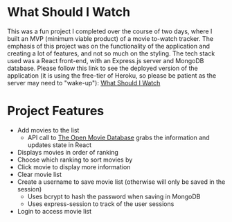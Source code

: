 # What Should I Watch

This was a fun project I completed over the course of two days, where I built an MVP (minimum viable product) of a movie to-watch tracker. The emphasis of this project was on the functionality of the application and creating a lot of features, and not so much on the styling. The tech stack used was a React front-end, with an Express.js server and MongoDB database. Please follow this link to see the deployed version of the application (it is using the free-tier of Heroku, so please be patient as the server may need to "wake-up"): [What Should I Watch](http://whatshouldiwatch2018.herokuapp.com)

# Project Features

* Add movies to the list
    * API call to [The Open Movie Database](http://www.omdbapi.com/) grabs the information and updates state in React
* Displays movies in order of ranking
* Choose which ranking to sort movies by
* Click movie to display more information
* Clear movie list
* Create a username to save movie list (otherwise will only be saved in the session)
    * Uses bcrypt to hash the password when saving in MongoDB
    * Uses express-session to track of the user sessions
* Login to access movie list
